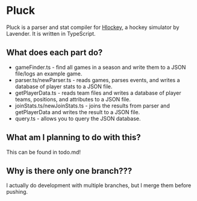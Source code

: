 # Pluck

Pluck is a parser and stat compiler for [Hlockey](https://hlockey.onrender.com/), a hockey simulator by Lavender. It is written in TypeScript.

## What does each part do?

* gameFinder.ts - find all games in a season and write them to a JSON file/logs an example game.
* parser.ts/newParser.ts - reads games, parses events, and writes a database of player stats to a JSON file.
* getPlayerData.ts - reads team files and writes a database of player teams, positions, and attributes to a JSON file.
* joinStats.ts/newJoinStats.ts - joins the results from parser and getPlayerData and writes the result to a JSON file.
* query.ts - allows you to query the JSON database.

## What am I planning to do with this?

This can be found in todo.md!

## Why is there only one branch???

I actually do development with multiple branches, but I merge them before pushing.